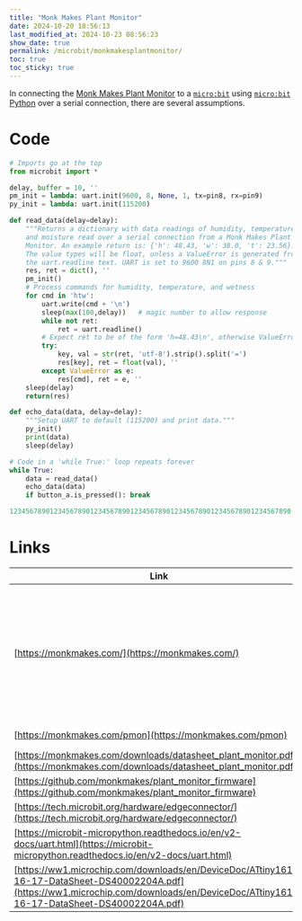 ```yaml
---
title: "Monk Makes Plant Monitor"
date: 2024-10-20 18:56:13
last_modified_at: 2024-10-23 08:56:23
show_date: true
permalink: /microbit/monkmakesplantmonitor/
toc: true
toc_sticky: true
---
```

In connecting the [Monk Makes Plant Monitor](https://monkmakes.com/pmon) to a [`micro:bit`](https://microbit-micropython.readthedocs.io/en/v2-docs/) using [`micro:bit` Python](https://microbit.org/get-started/user-guide/python-editor/) over a serial connection, there are several assumptions.

# Code

```python
# Imports go at the top
from microbit import *

delay, buffer = 10, ''
pm_init = lambda: uart.init(9600, 8, None, 1, tx=pin8, rx=pin9)
py_init = lambda: uart.init(115200)

def read_data(delay=delay):
    """Returns a dictionary with data readings of humidity, temperature,
    and moisture read over a serial connection from a Monk Makes Plant
    Monitor. An example return is: {'h': 48.43, 'w': 38.0, 't': 23.56}.
    The value types will be float, unless a ValueError is generated from
    the uart.readline text. UART is set to 9600 8N1 on pins 8 & 9."""
    res, ret = dict(), ''
    pm_init()
    # Process commands for humidity, temperature, and wetness
    for cmd in 'htw':
        uart.write(cmd + '\n')
        sleep(max(100,delay))   # magic number to allow response
        while not ret:
            ret = uart.readline()
        # Expect ret to be of the form 'h=48.43\n', otherwise ValueError.
        try:
            key, val = str(ret, 'utf-8').strip().split('=')
            res[key], ret = float(val), ''
        except ValueError as e:
            res[cmd], ret = e, ''
    sleep(delay)
    return(res)

def echo_data(data, delay=delay):
    """Setup UART to default (115200) and print data."""
    py_init()
    print(data)
    sleep(delay)

# Code in a 'while True:' loop repeats forever
while True:
    data = read_data()
    echo_data(data)
    if button_a.is_pressed(): break

1234567890123456789012345678901234567890123456789012345678901234567890

```

# Links

| Link | Description |
| --- | --- |
| [https://monkmakes.com/](https://monkmakes.com/) | 'Founded in 2013, Monk Makes Ltd designs and manufacturers a wide range of electronics kits and circuit boards from its base in the North West of England.' |
| [https://monkmakes.com/pmon](https://monkmakes.com/pmon) | Plant Monitor website |
| [https://monkmakes.com/downloads/datasheet_plant_monitor.pdf](https://monkmakes.com/downloads/datasheet_plant_monitor.pdf) | Plant Monitor datasheet |
| [https://github.com/monkmakes/plant_monitor_firmware](https://github.com/monkmakes/plant_monitor_firmware) | Plant Monitor firmware |
| [https://tech.microbit.org/hardware/edgeconnector/](https://tech.microbit.org/hardware/edgeconnector/) | micro:bit pinouts |
| [https://microbit-micropython.readthedocs.io/en/v2-docs/uart.html](https://microbit-micropython.readthedocs.io/en/v2-docs/uart.html) | micro:bit UART |
| [https://ww1.microchip.com/downloads/en/DeviceDoc/ATtiny1614-16-17-DataSheet-DS40002204A.pdf](https://ww1.microchip.com/downloads/en/DeviceDoc/ATtiny1614-16-17-DataSheet-DS40002204A.pdf) | ATTiny 1614 — the µcontroller |